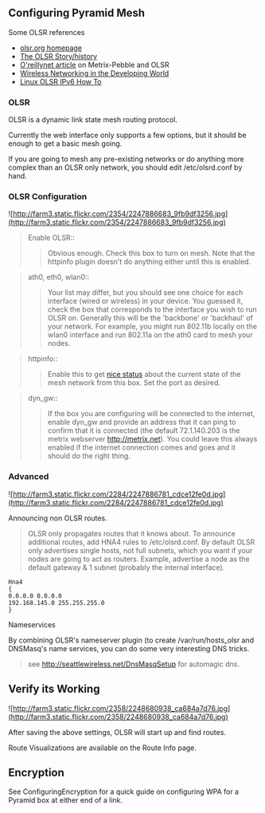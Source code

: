 ## Configuring Pyramid Mesh ##

Some OLSR references

  * [olsr.org homepage](http://olsr.org/)
  * [The OLSR Story/history](https://www.open-mesh.net/optimized-link-state-routing-deamon/olsr-story.txt/view)
  * [O'reillynet article](http://www.oreillynet.com/pub/a/etel/2006/02/10/free-mesh-networking-with-metrix-pebble.html) on Metrix-Pebble and OLSR
  * [Wireless Networking in the Developing World](http://wndw.net/)
  * [Linux OLSR IPv6 How To](http://www.tldp.org/HOWTO/html_single/OLSR-IPv6-HOWTO/)

### OLSR ###

OLSR is a dynamic link state mesh routing protocol.

Currently the web interface only supports a few options, but it should be enough to get a basic mesh going.

If you are going to mesh any pre-existing networks or do anything more complex than an OLSR only network, you should edit /etc/olsrd.conf by hand.

### OLSR Configuration ###

![http://farm3.static.flickr.com/2354/2247886683_9fb9df3256.jpg](http://farm3.static.flickr.com/2354/2247886683_9fb9df3256.jpg)

> Enable OLSR::
> > Obvious enough. Check this box to turn on mesh. Note that the httpinfo plugin doesn't do anything either until this is enabled.


> ath0, eth0, wlan0::
> > Your list may differ, but you should see one choice for each interface (wired or wireless) in your device. You guessed it, check the box that corresponds to the interface you wish to run OLSR on. Generally this will be the 'backbone' or 'backhaul' of your network. For example, you might run 802.11b locally on the wlan0 interface and run 802.11a on the ath0 card to mesh your nodes.


> httpinfo::
> > Enable this to get [nice status](http://www.olsr.org/files/httpinfo/config.html) about the current state of the mesh network from this box. Set the port as desired.


> dyn\_gw::
> > If the box you are configuring will be connected to the internet, enable dyn\_gw and provide an address that it can ping to confirm that it is connected (the default 72.1.140.203 is the metrix webserver http://metrix.net). You could leave this always enabled if the internet connection comes and goes and it should do the right thing.

### Advanced ###

![http://farm3.static.flickr.com/2284/2247886781_cdce12fe0d.jpg](http://farm3.static.flickr.com/2284/2247886781_cdce12fe0d.jpg)


Announcing non OLSR routes.


> OLSR only propagates routes that it knows about.   To announce additional routes, add HNA4 rules to /etc/olsrd.conf. By default OLSR only advertises single hosts, not full subnets, which you want if your nodes are going to act as routers. Example, advertise a node as the default gateway & 1 subnet (probably the internal interface).
```
Hna4
{
0.0.0.0 0.0.0.0
192.168.145.0 255.255.255.0
}
```

Nameservices

By combining OLSR's nameserver plugin (to create /var/run/hosts\_olsr and DNSMasq's name services, you can do some very interesting DNS tricks.

> see http://seattlewireless.net/DnsMasqSetup for automagic dns.

## Verify its Working ##

![http://farm3.static.flickr.com/2358/2248680938_ca684a7d76.jpg](http://farm3.static.flickr.com/2358/2248680938_ca684a7d76.jpg)

After saving the above settings, OLSR will start up and find routes.

Route Visualizations are available on the Route Info page.


## Encryption ##

See ConfiguringEncryption for a quick guide on configuring WPA for a Pyramid box at either end of a link.
